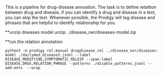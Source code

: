 This is a pipeline for drug-disease annoation. The task is to define relattion between drug and disease, if you can identify a drug and disease in a text, you can skip the text.
Whenever possible, the Prodigy will tag disease and phrases that are helpful to identify relationship for you.


**unzip diseases model
unzip ../disease_ner/diseases-model.zip

**run the relation annotation

```
python3 -m prodigy rel.manual drugdisease_rel ../disease_ner/diseases-model ./dailymed_disease3.jsonl --label DISEASE_MODIFYING,SYMPTOMATIC_RELEIF --span-label DISEASE,DRUG,RELATION_PHRASE --patterns ./disable_patterns.jsonl --add-ents  --wrap
```
